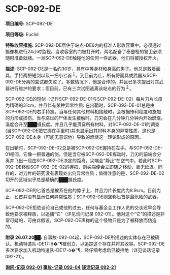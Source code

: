 # SCP-092-DE

**项目编号:**  SCP-092-DE

**项目等级:**  Euclid

**特殊收容措施:**  SCP-092-DE居住于站点-DE6内的标准人形收容室中。必须通过摄像机进行24小时监视。当收容室的门被打开时，两名配备了泰瑟枪的警卫必须随时准备就绪。一旦SCP-092-DE触碰他的任何一件武器，他们将被授权开火。

**描述:**  SCP-092-DE是一名约30岁，具有中等身材和身高的男子。他总是戴着面具，手持两把短剑以及一把小匕首<sup class='footnoteref'>
 <a shape='rect' class='footnoteref' id='footnoteref-1' href='javascript:;' onclick='WIKIDOT.page.utils.scrollToReference(&apos;footnote-1&apos;)'>1</a>
</sup>。到目前为止，所有将面具或武器从SCP-092-DE分离的尝试都失败了。多数情况下，他是合作的。并且已多次提出对其武器进行维护的要求；但目前，已有三次试图逃离该站点的行为<sup class='footnoteref'>
 <a shape='rect' class='footnoteref' id='footnoteref-2' href='javascript:;' onclick='WIKIDOT.page.utils.scrollToReference(&apos;footnote-2&apos;)'>2</a>
</sup>。

SCP-092-DE的短剑（记作SCP-092-DE-01与SCP-092-DE-02）每片刀片长度为精确的31cm，并且伴有某种异常性质: 在出鞘时，SCP-092-DE-01总是由SCP-092-DE的右手持握。当与任何其他材料相接触时，会根据锋利程度和施加的力形成损伤。当与腐烂的尸体发生接触时，刀刃会在几分钟几分钟内开始燃烧，温度会升至███摄氏度。并且几乎能贯穿所有材料。对SCP-092-DE-01的调查(当SCP-092-DE把它握在手里时)并未显示出其材料本身的异常性质，这也是SCP-092-DE本身（可能无意识地）导致的燃烧这一理论形成的原因。

在出鞘时，SCP-092-DE-02总是被SCP-092-DE握持在左手。与SCP-092-DE-01相同，它像一把普通的剑。但是当它被SCP-092-DE挥动时，刀刃的前端会分离并飞出一段由SCP-092-DE决定的距离，尖端会“静止”在空气中。若此时SCP-092-DE移动SCP-092-DE-02的握把，则尖端便会立即随之移动，毫无延迟。同样的，对刀片的研究没有表现处出何异常性质；值得注意的是，SCP-092-DE-02切开的区域似乎总是精确的███摄氏度。

SCP-092-DE的匕首总是被系在他的脖子上，并且刀片长度约为8.9cm。目前为止，匕首并没有显示任何异常性质；SCP-092-DE则坚称匕首是最危险的武器。

SCP-092-DE拒绝谈论自己或他的过去，任何与基金会工作人员的交谈迟早会导致他要求被释放，以追捕“它”（详见询问记录 092-01）。他对这个“它”的描述是非常可疑的，可由此假设，SCP-092-DE声称的这个怪物只是为了被释放而伪造的。

**附录 26.07.20██:**  自事故-092-04起，SCP-092-DE所描述的实体存在已被确认。机动特遣队-DE17-ð�”¶被创立，以追踪这个存在并将其收容。SCP-092-DE多次要求加入机动特遣队-DE17-ð�”¶，经仔细考虑后已被拒绝（详见谈话记录 092-21）。

<strong><a shape='rect' class='newpage' href='/092-01'>&#35810;&#38382;-&#35760;&#24405; 092-01</a>
<a shape='rect' class='newpage' href='/092-04'>&#20107;&#25925;-&#35760;&#24405; 092-04</a>
[&#35848;&#35805;&#35760;&#24405; 092-21](//scp-wiki-cn.wikidot.com/gespraechsaufzeichnung-092-21)</strong>

